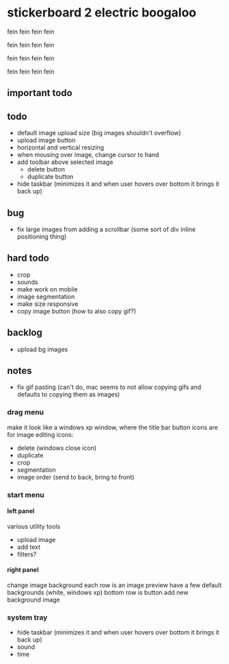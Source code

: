 # stickerboard 2 electric boogaloo

fein fein fein fein

fein fein fein fein

fein fein fein fein

fein fein fein fein

## important todo

## todo

- default image upload size (big images shouldn't overflow)
- upload image button
- horizontal and vertical resizing
- when mousing over image, change cursor to hand
- add toolbar above selected image
  - delete button
  - duplicate button
- hide taskbar (minimizes it and when user hovers over bottom it brings it back up)

## bug

- fix large images from adding a scrollbar (some sort of div inline positioning thing)

## hard todo

- crop
- sounds
- make work on mobile
- image segmentation
- make size responsive
- copy image button (how to also copy gif?)

## backlog

- upload bg images

## notes

- fix gif pasting (can't do, mac seems to not allow copying gifs and defaults to copying them as images)

### drag menu

make it look like a windows xp window, where the title bar button icons are for image editing
icons:

- delete (windows close icon)
- duplicate
- crop
- segmentation
- image order (send to back, bring to front)

### start menu

#### left panel

various utility tools

- upload image
- add text
- filters?

#### right panel

change image background
each row is an image preview
have a few default backgrounds (white, windows xp)
bottom row is button add new background image

### system tray

- hide taskbar (minimizes it and when user hovers over bottom it brings it back up)
- sound
- time
